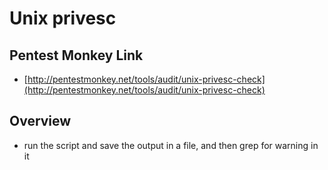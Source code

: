 # Unix privesc

## Pentest Monkey Link

* [http://pentestmonkey.net/tools/audit/unix-privesc-check](http://pentestmonkey.net/tools/audit/unix-privesc-check)

## Overview

* run the script and save the output in a file, and then grep for warning in it
